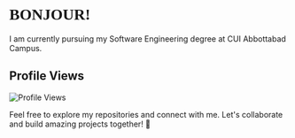 # <span style="font-family: 'Patrick Hand', cursive; font-weight: bold;">BONJOUR!</span>

I am currently pursuing my Software Engineering degree at CUI Abbottabad Campus.

## Profile Views

![Profile Views](https://komarev.com/ghpvc/?username=conspirici&color=green)

Feel free to explore my repositories and connect with me. Let's collaborate and build amazing projects together! 🚀
